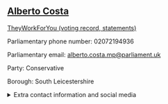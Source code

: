 ## <a href="https://members.parliament.uk/member/4439/contact">Alberto Costa</a>

<a href="https://www.theyworkforyou.com/mp/25413/alberto_costa/south_leicestershire">TheyWorkForYou (voting record, statements)</a> 

Parliamentary phone number: 02072194936 

Parliamentary email: alberto.costa.mp@parliament.uk 

Party: Conservative 

Borough: South Leicestershire 

<details><summary>Extra contact information and social media</summary> 
<li>Website: http://www.albertocosta.org.uk/</li>
<li>Twitter: https://twitter.com/albertocostamp</li>
<li>Constituency office phone number:</li>
<li>Constituency office email:</li>
<li>Facebook:</li>
<li>Instagram:</li>
<li>Youtube:</li>
<li>Linkedin:</li>
<li>Government department phone number:</li>
<li>Government department email:</li>
<li>Threads:</li>
<li>Party office phone number:</li>
<li>Party office email:</li>
<li>Tiktok:</li>
</details>